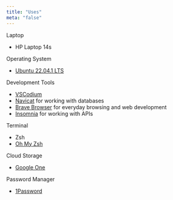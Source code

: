```yaml
---
title: "Uses"
meta: "false"
---
```


Laptop
* HP Laptop 14s

Operating System
* [Ubuntu 22.04.1 LTS](https://ubuntu.com/download/desktop/ "Ubuntu 22.04.1 LTS")

Development Tools
* [VSCodium](https://vscodium.com/ "VSCodium")
* [Navicat](https://www.navicat.com/en/ "Navicat") for working with databases
* [Brave Browser](https://brave.com/ "Brave Browser") for everyday browsing and web development
* [Insomnia](https://insomnia.rest/ "Insomnia") for working with APIs

Terminal
* Zsh
* [Oh My Zsh](https://ohmyz.sh/ "Oh My Zsh")

Cloud Storage
* [Google One](https://one.google.com/ "Google One")

Password Manager
* [1Password](https://1password.com/ "1Password")